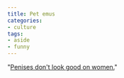 ```yaml
---
title: Pet emus
categories:
- culture
tags:
- aside
- funny
---
```


"[Penises don't look good on women.][1]"

   [1]: http://angelweaving.blogspot.com/2003_04_20_angelweaving_archive.html#93250896

